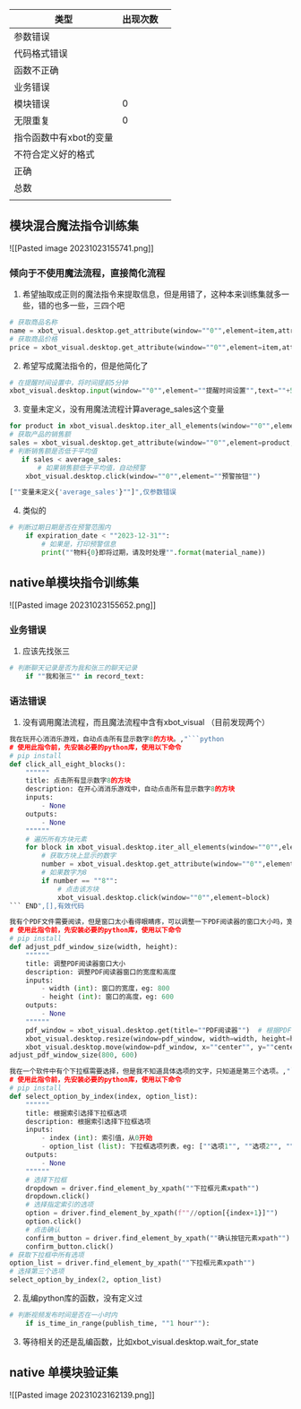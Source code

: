 | 类型                   | 出现次数 |     |
| ---------------------- | -------- | --- |
| 参数错误               |          |     |
| 代码格式错误           |          |     |
| 函数不正确             |          |     |
| 业务错误               |          |     |
| 模块错误               | 0        |     |
| 无限重复               | 0        |     |
| 指令函数中有xbot的变量 |          |     |
| 不符合定义好的格式     |          |     |
| 正确                   |          |     |
| 总数                   |          |     |
|                        |          |     |


## 模块混合魔法指令训练集
![[Pasted image 20231023155741.png]]

### 倾向于不使用魔法流程，直接简化流程
1. 希望抽取成正则的魔法指令来提取信息，但是用错了，这种本来训练集就多一些，错的也多一些，三四个吧
```python
# 获取商品名称
name = xbot_visual.desktop.get_attribute(window=""0"",element=item,attribute_name=""text"")
# 获取商品价格
price = xbot_visual.desktop.get_attribute(window=""0"",element=item,attribute_name=""text"")
```
2. 希望写成魔法指令的，但是他简化了
```python
# 在提醒时间设置中，将时间提前5分钟
xbot_visual.desktop.input(window=""0"",element=""提醒时间设置"",text=""+5"")
```
3. 变量未定义，没有用魔法流程计算average_sales这个变量
```python
for product in xbot_visual.desktop.iter_all_elements(window=""0"",element=""产品销售额""):
# 获取产品的销售额
sales = xbot_visual.desktop.get_attribute(window=""0"",element=product,attribute_name=""text"")
# 判断销售额是否低于平均值
   if sales < average_sales:
       # 如果销售额低于平均值，自动预警
	xbot_visual.desktop.click(window=""0"",element=""预警按钮"")

[""变量未定义{'average_sales'}""]",仅参数错误
```
4. 类似的
```python
# 判断过期日期是否在预警范围内
    if expiration_date < ""2023-12-31"":
        # 如果是，打印预警信息
        print(""物料{0}即将过期，请及时处理"".format(material_name))
```

## native单模块指令训练集
![[Pasted image 20231023155652.png]]
### 业务错误
1. 应该先找张三
```python
# 判断聊天记录是否为我和张三的聊天记录
    if ""我和张三"" in record_text:
```

### 语法错误
1. 没有调用魔法流程，而且魔法流程中含有xbot_visual （目前发现两个）
```python
我在玩开心消消乐游戏，自动点击所有显示数字8的方块。,"```python
# 使用此指令前，先安装必要的python库，使用以下命令
# pip install
def click_all_eight_blocks():
    """"""
    title: 点击所有显示数字8的方块
    description: 在开心消消乐游戏中，自动点击所有显示数字8的方块
    inputs:
        - None
    outputs:
        - None
    """"""
    # 遍历所有方块元素
    for block in xbot_visual.desktop.iter_all_elements(window=""0"",element=""方块""):
        # 获取方块上显示的数字
        number = xbot_visual.desktop.get_attribute(window=""0"",element=block,attribute_name=""text"")
        # 如果数字为8
        if number == ""8"":
            # 点击该方块
            xbot_visual.desktop.click(window=""0"",element=block)
``` END",[],有效代码
```
```python
我有个PDF文件需要阅读，但是窗口太小看得眼睛疼，可以调整一下PDF阅读器的窗口大小吗，宽度调整为800，高度调整为600。,"```python
# 使用此指令前，先安装必要的python库，使用以下命令
# pip install
def adjust_pdf_window_size(width, height):
    """"""
    title: 调整PDF阅读器窗口大小
    description: 调整PDF阅读器窗口的宽度和高度
    inputs:
        - width (int): 窗口的宽度，eg: 800
        - height (int): 窗口的高度，eg: 600
    outputs:
        - None
    """"""
    pdf_window = xbot_visual.desktop.get(title=""PDF阅读器"")  # 根据PDF阅读器的窗口标题修改
    xbot_visual.desktop.resize(window=pdf_window, width=width, height=height)
    xbot_visual.desktop.move(window=pdf_window, x=""center"", y=""center"")
adjust_pdf_window_size(800, 600)
```
```python
我在一个软件中有个下拉框需要选择，但是我不知道具体选项的文字，只知道是第三个选项。,"```python
# 使用此指令前，先安装必要的python库，使用以下命令
# pip install
def select_option_by_index(index, option_list):
    """"""
    title: 根据索引选择下拉框选项
    description: 根据索引选择下拉框选项
    inputs:
        - index (int): 索引值，从0开始
        - option_list (list): 下拉框选项列表，eg: [""选项1"", ""选项2"", ""选项3""]
    outputs:
        - None
    """"""
    # 选择下拉框
    dropdown = driver.find_element_by_xpath(""下拉框元素xpath"")
    dropdown.click()
    # 选择指定索引的选项
    option = driver.find_element_by_xpath(f""//option[{index+1}]"")
    option.click()
    # 点击确认
    confirm_button = driver.find_element_by_xpath(""确认按钮元素xpath"")
    confirm_button.click()
# 获取下拉框中所有选项
option_list = driver.find_element_by_xpath(""下拉框元素xpath"")
# 选择第三个选项
select_option_by_index(2, option_list)
```
2. 乱编python库的函数，没有定义过
```python
# 判断视频发布时间是否在一小时内
    if is_time_in_range(publish_time, ""1 hour""):
```
3. 等待相关的还是乱编函数，比如xbot_visual.desktop.wait_for_state


## native 单模块验证集
![[Pasted image 20231023162139.png]]